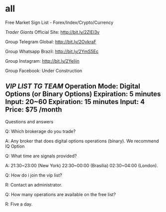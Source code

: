 # all

Free Market Sign List - Forex/Index/Crypto/Currency

*Trader Giants*
Official Site: http://bit.ly/2ZlEI3v

Group Telegram Global: http://bit.ly/2OvkraF

Group Whatsapp Brazil: http://bit.ly/2YmS5Ec

Group Instagram: http://bit.ly/2YeIijn

Group Facebook: Under Construction

*VIP LIST TG TEAM*
Operation Mode: Digital Options (or Binary Options)
Expiration: 5 minutes
Input: 20~60
Expiration: 15 minutes
Input: 4
Price: $75 /month
--------------------------------------------------------------------------
Questions and answers

Q: Which brokerage do you trade?

A: Any broker that does digital options operations (binary). We recommend IQ Option

Q: What time are signals provided?

A: 21:30~23:00 (New York)
22:30~00:00 (Brasília)
02:30~04:00 (London).

Q: How do i join the vip list?

R: Contact an administrator.

Q: How many operations are available on the free list?

R: Five a day.

